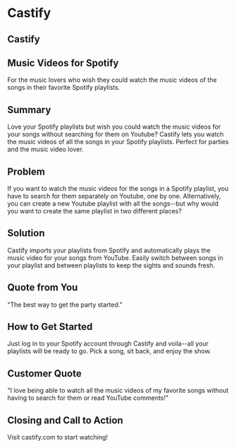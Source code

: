 # Castify #

<!-- 
> This material was originally posted [here](http://www.quora.com/What-is-Amazons-approach-to-product-development-and-product-management). It is reproduced here for posterities sake.

There is an approach called "working backwards" that is widely used at Amazon. They work backwards from the customer, rather than starting with an idea for a product and trying to bolt customers onto it. While working backwards can be applied to any specific product decision, using this approach is especially important when developing new products or features.

For new initiatives a product manager typically starts by writing an internal press release announcing the finished product. The target audience for the press release is the new/updated product's customers, which can be retail customers or internal users of a tool or technology. Internal press releases are centered around the customer problem, how current solutions (internal or external) fail, and how the new product will blow away existing solutions.

If the benefits listed don't sound very interesting or exciting to customers, then perhaps they're not (and shouldn't be built). Instead, the product manager should keep iterating on the press release until they've come up with benefits that actually sound like benefits. Iterating on a press release is a lot less expensive than iterating on the product itself (and quicker!).

If the press release is more than a page and a half, it is probably too long. Keep it simple. 3-4 sentences for most paragraphs. Cut out the fat. Don't make it into a spec. You can accompany the press release with a FAQ that answers all of the other business or execution questions so the press release can stay focused on what the customer gets. My rule of thumb is that if the press release is hard to write, then the product is probably going to suck. Keep working at it until the outline for each paragraph flows. 

Oh, and I also like to write press-releases in what I call "Oprah-speak" for mainstream consumer products. Imagine you're sitting on Oprah's couch and have just explained the product to her, and then you listen as she explains it to her audience. That's "Oprah-speak", not "Geek-speak".

Once the project moves into development, the press release can be used as a touchstone; a guiding light. The product team can ask themselves, "Are we building what is in the press release?" If they find they're spending time building things that aren't in the press release (overbuilding), they need to ask themselves why. This keeps product development focused on achieving the customer benefits and not building extraneous stuff that takes longer to build, takes resources to maintain, and doesn't provide real customer benefit (at least not enough to warrant inclusion in the press release).
 -->
 
## Castify ##
<!-- Name the product in a way the reader (i.e. your target customers) will understand. -->

## Music Videos for Spotify ##
<!-- > Describe who the market for the product is and what benefit they get. One sentence only underneath the title. -->
For the music lovers who wish they could watch the music videos of the songs in their favorite Spotify playlists.

## Summary ##
<!-- > Give a summary of the product and the benefit. Assume the reader will not read anything else so make this paragraph good. -->
Love your Spotify playlists but wish you could watch the music videos for your songs without searching for them on Youtube? Castify lets you watch the music videos of all the songs in your Spotify playlists. Perfect for parties and the music video lover.

## Problem ##
<!-- > Describe the problem your product solves. -->
If you want to watch the music videos for the songs in a Spotify playlist, you have to search for them separately on Youtube, one by one. Alternatively, you can create a new Youtube playlist with all the songs--but why would you want to create the same playlist in two different places?

## Solution ##
<!-- > Describe how your product elegantly solves the problem. -->
Castify imports your playlists from Spotify and automatically plays the music video for your songs from YouTube. Easily switch between songs in your playlist and between playlists to keep the sights and sounds fresh.

## Quote from You ##
<!-- > A quote from a spokesperson in your company. -->
"The best way to get the party started."

## How to Get Started ##
<!-- > Describe how easy it is to get started. -->
Just log in to your Spotify account through Castify and voila--all your playlists will be ready to go. Pick a song, sit back, and enjoy the show.

## Customer Quote ##
<!-- > Provide a quote from a hypothetical customer that describes how they experienced the benefit. -->
"I love being able to watch all the music videos of my favorite songs without having to search for them or read YouTube comments!"

## Closing and Call to Action ##
<!-- > Wrap it up and give pointers where the reader should go next. -->
Visit castify.com to start watching!